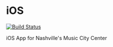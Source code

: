 iOS
===

[![Build Status](https://travis-ci.org/MusicCityCenter/iOS.png?branch=master)](https://travis-ci.org/MusicCityCenter/iOS)

iOS App for Nashville's Music City Center
